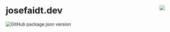 <h1>josefaidt.dev <a href='https://app.netlify.com/sites/gallant-easley-3de8ba/deploys'><img align="right" src='https://api.netlify.com/api/v1/badges/d58ac795-8767-433a-bf66-31558d459980/deploy-status'/></a>
</h1>

![GitHub package.json version](https://img.shields.io/github/package-json/v/josefaidt/josefaidt.github.io?color=%23c6797e&style=flat-square)
